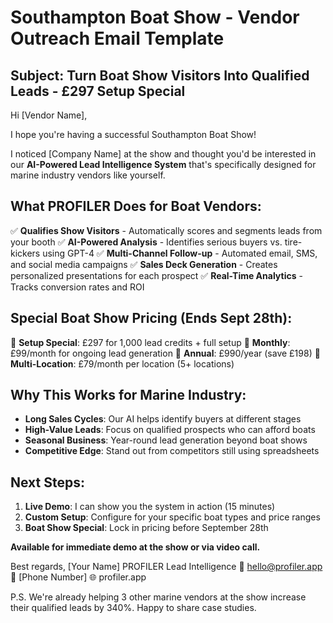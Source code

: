 # Southampton Boat Show - Vendor Outreach Email Template

## Subject: Turn Boat Show Visitors Into Qualified Leads - £297 Setup Special

Hi [Vendor Name],

I hope you're having a successful Southampton Boat Show!

I noticed [Company Name] at the show and thought you'd be interested in our **AI-Powered Lead Intelligence System** that's specifically designed for marine industry vendors like yourself.

## What PROFILER Does for Boat Vendors:

✅ **Qualifies Show Visitors** - Automatically scores and segments leads from your booth
✅ **AI-Powered Analysis** - Identifies serious buyers vs. tire-kickers using GPT-4
✅ **Multi-Channel Follow-up** - Automated email, SMS, and social media campaigns
✅ **Sales Deck Generation** - Creates personalized presentations for each prospect
✅ **Real-Time Analytics** - Tracks conversion rates and ROI

## Special Boat Show Pricing (Ends Sept 28th):

🚢 **Setup Special**: £297 for 1,000 lead credits + full setup
🚢 **Monthly**: £99/month for ongoing lead generation
🚢 **Annual**: £990/year (save £198)
🚢 **Multi-Location**: £79/month per location (5+ locations)

## Why This Works for Marine Industry:

- **Long Sales Cycles**: Our AI helps identify buyers at different stages
- **High-Value Leads**: Focus on qualified prospects who can afford boats
- **Seasonal Business**: Year-round lead generation beyond boat shows
- **Competitive Edge**: Stand out from competitors still using spreadsheets

## Next Steps:

1. **Live Demo**: I can show you the system in action (15 minutes)
2. **Custom Setup**: Configure for your specific boat types and price ranges
3. **Boat Show Special**: Lock in pricing before September 28th

**Available for immediate demo at the show or via video call.**

Best regards,
[Your Name]
PROFILER Lead Intelligence
📧 hello@profiler.app
📱 [Phone Number]
🌐 profiler.app

P.S. We're already helping 3 other marine vendors at the show increase their qualified leads by 340%. Happy to share case studies.
